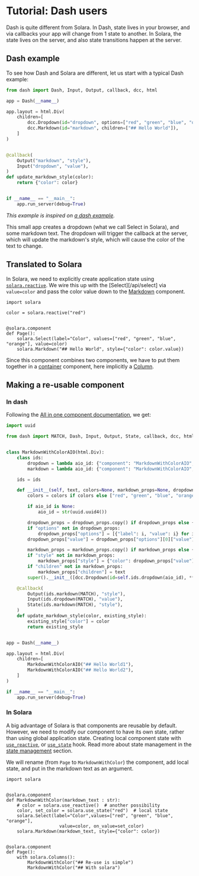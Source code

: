 # Tutorial: Dash users

Dash is quite different from Solara. In Dash, state lives in your browser, and via callbacks your app will change from 1 state to another. In Solara, the state lives on the server, and also state transitions happen at the server.

## Dash example
To see how Dash and Solara are different, let us start with a typical Dash example:

```python
from dash import Dash, Input, Output, callback, dcc, html

app = Dash(__name__)

app.layout = html.Div(
    children=[
        dcc.Dropdown(id="dropdown", options=["red", "green", "blue", "orange"]),
        dcc.Markdown(id="markdown", children=["## Hello World"]),
    ]
)


@callback(
    Output("markdown", "style"),
    Input("dropdown", "value"),
)
def update_markdown_style(color):
    return {"color": color}


if __name__ == "__main__":
    app.run_server(debug=True)
```

*This example is inspired on [a dash example](https://dash.plotly.com/all-in-one-components).*

This small app creates a dropdown (what we call Select in Solara), and some markdown text. The dropdown will trigger the callback at the server, which will update the markdown's style, which will cause the color of the text to change.

## Translated to Solara

In Solara, we need to explicitly create application state using [`solara.reactive`](/api/reactive). We wire this up with the [Select][/api/select] via `value=color` and pass the color value down to the [Markdown](/api/markdown) component.

```solara
import solara

color = solara.reactive("red")


@solara.component
def Page():
    solara.Select(label="Color", values=["red", "green", "blue", "orange"], value=color)
    solara.Markdown("## Hello World", style={"color": color.value})
```

Since this component combines two components, we have to put them together in a [container](/docs/understanding/containers) component, here implicitly a [Column](/api/column).

## Making a re-usable component

### In dash

Following the [All in one component documentation](https://dash.plotly.com/all-in-one-components), we get:

```python
import uuid

from dash import MATCH, Dash, Input, Output, State, callback, dcc, html


class MarkdownWithColorAIO(html.Div):
    class ids:
        dropdown = lambda aio_id: {"component": "MarkdownWithColorAIO", "subcomponent": "dropdown", "aio_id": aio_id}
        markdown = lambda aio_id: {"component": "MarkdownWithColorAIO", "subcomponent": "markdown", "aio_id": aio_id}

    ids = ids

    def __init__(self, text, colors=None, markdown_props=None, dropdown_props=None, aio_id=None):
        colors = colors if colors else ["red", "green", "blue", "orange"]

        if aio_id is None:
            aio_id = str(uuid.uuid4())

        dropdown_props = dropdown_props.copy() if dropdown_props else {}
        if "options" not in dropdown_props:
            dropdown_props["options"] = [{"label": i, "value": i} for i in colors]
        dropdown_props["value"] = dropdown_props["options"][0]["value"]

        markdown_props = markdown_props.copy() if markdown_props else {}
        if "style" not in markdown_props:
            markdown_props["style"] = {"color": dropdown_props["value"]}
        if "children" not in markdown_props:
            markdown_props["children"] = text
        super().__init__([dcc.Dropdown(id=self.ids.dropdown(aio_id), **dropdown_props), dcc.Markdown(id=self.ids.markdown(aio_id), **markdown_props)])

    @callback(
        Output(ids.markdown(MATCH), "style"),
        Input(ids.dropdown(MATCH), "value"),
        State(ids.markdown(MATCH), "style"),
    )
    def update_markdown_style(color, existing_style):
        existing_style["color"] = color
        return existing_style


app = Dash(__name__)

app.layout = html.Div(
    children=[
        MarkdownWithColorAIO("## Hello World1"),
        MarkdownWithColorAIO("## Hello World2"),
    ]
)

if __name__ == "__main__":
    app.run_server(debug=True)

```

### In Solara

A big advantage of Solara is that components are reusable by default. However, we need to modify our component to have its own state, rather than using global application state. Creating local component state with [`use_reactive`](/api/use_reactive), or [`use_state`](/api/use_state) hook. Read more about state management in the [state management](/docs/fundamentals/state-management) section.

We will rename (from `Page` to `MarkdownWithColor`) the component, add local state, and put in the markdown text as an argument.

```solara
import solara


@solara.component
def MarkdownWithColor(markdown_text : str):
    # color = solara.use_reactive()  # another possibility
    color, set_color = solara.use_state("red")  # local state
    solara.Select(label="Color",values=["red", "green", "blue", "orange"],
                    value=color, on_value=set_color)
    solara.Markdown(markdown_text, style={"color": color})


@solara.component
def Page():
    with solara.Columns():
        MarkdownWithColor("## Re-use is simple")
        MarkdownWithColor("## With solara")
```
